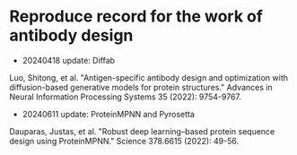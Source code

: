 # Reproduce record for the work of antibody design
- 20240418 update: Diffab
  
Luo, Shitong, et al. "Antigen-specific antibody design and optimization with diffusion-based generative models for protein structures." Advances in Neural Information Processing Systems 35 (2022): 9754-9767.

- 20240611 update: ProteinMPNN and Pyrosetta

Dauparas, Justas, et al. "Robust deep learning–based protein sequence design using ProteinMPNN." Science 378.6615 (2022): 49-56.


